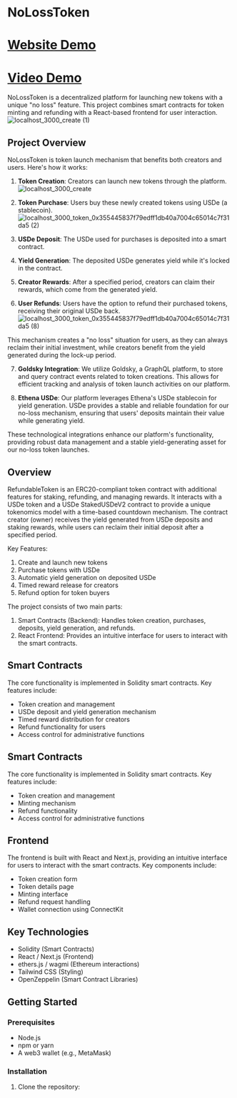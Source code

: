 # NoLossToken
# [Website Demo](https://frontend-bice-one-73.vercel.app/)
# [Video Demo](https://youtu.be/KAjPqUFk__U)
NoLossToken is a decentralized platform for launching new tokens with a unique "no loss" feature. This project combines smart contracts for token minting and refunding with a React-based frontend for user interaction.
![localhost_3000_create (1)](https://github.com/user-attachments/assets/c2d5567b-85ab-4e64-b87d-3e436973bddb)

## Project Overview

NoLossToken is token launch mechanism that benefits both creators and users. Here's how it works:

1. **Token Creation**: Creators can launch new tokens through the platform.
![localhost_3000_create](https://github.com/user-attachments/assets/d6cf3ade-99ae-4957-a2a5-b164a6484151)
2. **Token Purchase**: Users buy these newly created tokens using USDe (a stablecoin).
![localhost_3000_token_0x355445837f79edff1db40a7004c65014c7f31da5 (2)](https://github.com/user-attachments/assets/4df9238d-b782-4299-9cc2-0145bc9912df)

3. **USDe Deposit**: The USDe used for purchases is deposited into a smart contract.

4. **Yield Generation**: The deposited USDe generates yield while it's locked in the contract.

5. **Creator Rewards**: After a specified period, creators can claim their rewards, which come from the generated yield.

6. **User Refunds**: Users have the option to refund their purchased tokens, receiving their original USDe back.
![localhost_3000_token_0x355445837f79edff1db40a7004c65014c7f31da5 (8)](https://github.com/user-attachments/assets/c75e7b3f-3ce3-468c-8d5c-6df49feca01c)

This mechanism creates a "no loss" situation for users, as they can always reclaim their initial investment, while creators benefit from the yield generated during the lock-up period.

7. **Goldsky Integration**: We utilize Goldsky, a GraphQL platform, to store and query contract events related to token creations. This allows for efficient tracking and analysis of token launch activities on our platform.

8. **Ethena USDe**: Our platform leverages Ethena's USDe stablecoin for yield generation. USDe provides a stable and reliable foundation for our no-loss mechanism, ensuring that users' deposits maintain their value while generating yield.

These technological integrations enhance our platform's functionality, providing robust data management and a stable yield-generating asset for our no-loss token launches.

## Overview

RefundableToken is an ERC20-compliant token contract with additional features for staking, refunding, and managing rewards. It interacts with a USDe token and a USDe StakedUSDeV2 contract to provide a unique tokenomics model with a time-based countdown mechanism. The contract creator (owner) receives the yield generated from USDe deposits and staking rewards, while users can reclaim their initial deposit after a specified period.

Key Features:
1. Create and launch new tokens
2. Purchase tokens with USDe
3. Automatic yield generation on deposited USDe
4. Timed reward release for creators
5. Refund option for token buyers

The project consists of two main parts:
1. Smart Contracts (Backend): Handles token creation, purchases, deposits, yield generation, and refunds.
2. React Frontend: Provides an intuitive interface for users to interact with the smart contracts.


## Smart Contracts

The core functionality is implemented in Solidity smart contracts. Key features include:

- Token creation and management
- USDe deposit and yield generation mechanism
- Timed reward distribution for creators
- Refund functionality for users
- Access control for administrative functions
## Smart Contracts

The core functionality is implemented in Solidity smart contracts. Key features include:

- Token creation and management
- Minting mechanism
- Refund functionality
- Access control for administrative functions

## Frontend

The frontend is built with React and Next.js, providing an intuitive interface for users to interact with the smart contracts. Key components include:

- Token creation form
- Token details page
- Minting interface
- Refund request handling
- Wallet connection using ConnectKit

## Key Technologies

- Solidity (Smart Contracts)
- React / Next.js (Frontend)
- ethers.js / wagmi (Ethereum interactions)
- Tailwind CSS (Styling)
- OpenZeppelin (Smart Contract Libraries)

## Getting Started

### Prerequisites

- Node.js
- npm or yarn
- A web3 wallet (e.g., MetaMask)

### Installation

1. Clone the repository:
